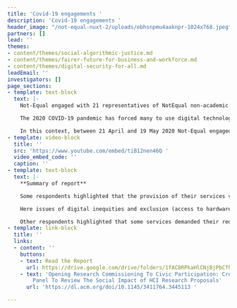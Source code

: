 ```yaml
---
title: 'Covid-19 engagements '
description: 'Covid-19 engagements '
header_image: "/not-equal-nuxt-2/uploads/ebhsnpmu4aaknpr-1024x768.jpeg"
partners: []
lead: ''
themes:
- content/themes/social-algorithmic-justice.md
- content/themes/fairer-future-for-business-and-workforce.md
- content/themes/digital-security-for-all.md
leadEmail: ''
investigators: []
page_sections:
- template: text-block
  text: |-
    Not-Equal engaged with 21 representatives of NotEqual non-academic members organisations to find out how they were using technology to work with their constituencies and what issues they were facing during COVID-19.

    The 2020 COVID-19 pandemic has forced many to use digital technology to deliver their services or to stay connected. The crisis also mobilised community solidarity and organising everywhere, some of which was enabled by digital technology. The switch to using digital technology to support communities was not a smooth transition for all.

    In this context, between 21 April and 19 May 2020 Not-Equal engaged with 21 representatives of Not-Equal non-academic members organisations – mainly community and voluntary groups – to find out how they were using technology to work with their constituencies and what issues they were facing as they tried to continue to work with the communities they support during lockdown. Conversations were carried out via Zoom or email exchanges, although in some cases respondents used a Google form set up for this purpose.
- template: video-block
  title: ''
  src: 'https://www.youtube.com/embed/tiB12nen46Q '
  video_embed_code: ''
  caption: ''
- template: text-block
  text: |-
    **Summary of report**

    Some respondents highlighted that the provision of their services via digital technology enabled engagement and inclusion of new service users. This was countered by the disappearance of other long-standing service users.

    Here issues of digital inequities and exclusion (access to hardware, wifi, data as well as skills and language barriers) where raised as the principal reasons for the disappearance of some beneficiaries.

    Other respondents highlighted that some services demanded their redesign in order to accommodate a digital offer and lacking capacity and knowledge delivery halted. The use of digital technology in some cases translated in a smoother and more effective service provision for some beneficiaries. It also sparked additional concerns in relation to digital wellbeing and safety. The challenges of meeting expectations and maintaining a digital offer post-Covid-19.
- template: link-block
  title: ''
  links:
  - content: ''
    buttons:
    - text: Read the Report
      url: https://drive.google.com/drive/folders/1fAC8RPkaHlCNjBjPbCfhKBAjDXmkUlST
    - text: 'Opening Research Commissioning To Civic Participation: Creating A Community
        Panel To Review The Social Impact of HCI Research Proposals'
      url: 'https://dl.acm.org/doi/10.1145/3411764.3445113 '

---
```

